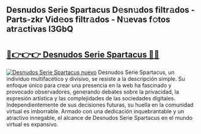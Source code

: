 ## Desnudos Serie Spartacus D𝚎sn𝚞dos filtr𝚊dos - Parts-zkr Vid𝚎os filtr𝚊dos - N𝚞evas f𝚘tos atr𝚊ctivas l3GbQ

# <h2><a href="http://mb980ok.tromn.icu/?c=Desnudos+Serie+Spartacus">🔗👉👉👉 Desnudos Serie Spartacus 🔗🔗</a></h2>

[![Desnudos Serie Spartacus nuevo](https://i.imgur.com/pEAQMta.gif)](http://mb980ok.tromn.icu/?c=Desnudos+Serie+Spartacus)
Desnudos Serie Spartacus, un individuo multifacético y divisivo, se resiste a la descripción simple. Su enfoque único para crear una presencia en la web ha fascinado y provocado observadores, generando debates sobre la privacidad, la expresión artística y las complejidades de las sociedades digitales. Independientemente de sus decisiones futuras, su huella en la comunidad virtual es imborrable. Armado con una dedicación inquebrantable y un atractivo innegable, el alcance de Desnudos Serie Spartacus en el mundo virtual es expansivo.
